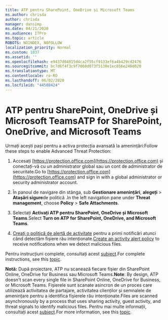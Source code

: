 ```yaml
---
title: ATP pentru SharePoint, OneDrive și Microsoft Teams
ms.author: chrisda
author: chrisda
manager: dansimp
ms.date: 04/21/2020
ms.audience: ITPro
ms.topic: article
ROBOTS: NOINDEX, NOFOLLOW
localization_priority: Normal
ms.custom: 1037
ms.assetid: ''
ms.openlocfilehash: e9437d04815d4ca2f55cf9133ef6a4b429cd2476
ms.sourcegitcommit: bc7d6f4f3c9f7060d073f5130e1ec856e248d020
ms.translationtype: MT
ms.contentlocale: ro-RO
ms.lasthandoff: 06/02/2020
ms.locfileid: "44508424"
---
```

# <a name="atp-for-sharepoint-onedrive-and-microsoft-teams"></a><span data-ttu-id="66766-102">ATP pentru SharePoint, OneDrive și Microsoft Teams</span><span class="sxs-lookup"><span data-stu-id="66766-102">ATP for SharePoint, OneDrive, and Microsoft Teams</span></span>

<span data-ttu-id="66766-103">Urmați acești pași pentru a activa protecția avansată la amenințări:</span><span class="sxs-lookup"><span data-stu-id="66766-103">Follow these steps to enable Advanced Threat Protection:</span></span>

1. <span data-ttu-id="66766-104">Accesați [https://protection.office.com](https://protection.office.com) și conectați-vă cu un administrator global sau un cont de administrator de securitate.</span><span class="sxs-lookup"><span data-stu-id="66766-104">Go to [https://protection.office.com](https://protection.office.com) and sign in with a global administrator or security administrator account.</span></span>

2. <span data-ttu-id="66766-105">În panoul de navigare din stânga, sub **Gestionare amenințări**, **alegeți** \> **Atașări sigure**de politică .</span><span class="sxs-lookup"><span data-stu-id="66766-105">In the left navigation pane under **Threat management**, choose **Policy** \> **Safe Attachments**.</span></span>

3. <span data-ttu-id="66766-106">Selectați **Activați ATP pentru SharePoint, OneDrive și Microsoft Teams**.</span><span class="sxs-lookup"><span data-stu-id="66766-106">Select **Turn on ATP for SharePoint, OneDrive, and Microsoft Teams**.</span></span>

4. <span data-ttu-id="66766-107">[Creați o politică de alertă de activitate](https://docs.microsoft.com/microsoft-365/compliance/create-activity-alerts) pentru a primi notificări atunci când detectăm fișiere rău intenționate.</span><span class="sxs-lookup"><span data-stu-id="66766-107">[Create an activity alert policy](https://docs.microsoft.com/microsoft-365/compliance/create-activity-alerts) to receive notifications when we detect malicious files.</span></span>

<span data-ttu-id="66766-108">Pentru instrucțiuni complete, consultați acest [subiect](https://docs.microsoft.com/microsoft-365/security/office-365-security/turn-on-atp-for-spo-odb-and-teams).</span><span class="sxs-lookup"><span data-stu-id="66766-108">For complete instructions, see this [topic](https://docs.microsoft.com/microsoft-365/security/office-365-security/turn-on-atp-for-spo-odb-and-teams).</span></span>

<span data-ttu-id="66766-109">**Notă:** După proiectare, ATP nu scanează fiecare fișier din SharePoint Online, OneDrive for Business sau Microsoft Teams.</span><span class="sxs-lookup"><span data-stu-id="66766-109">**Note**: By design, ATP doesn't scan every single file in SharePoint Online, OneDrive for Business, or Microsoft Teams.</span></span> <span data-ttu-id="66766-110">Fișierele sunt scanate asincron de un proces care utilizează activitatea de partajare, activitatea clienților și semnalele de amenințare pentru a identifica fișierele rău intenționate.</span><span class="sxs-lookup"><span data-stu-id="66766-110">Files are scanned asynchronously by a process that uses sharing activity, guest activity, and threat signals to identify malicious files.</span></span> <span data-ttu-id="66766-111">Pentru mai multe informații, consultați acest [subiect](https://docs.microsoft.com/microsoft-365/security/office-365-security/atp-for-spo-odb-and-teams).</span><span class="sxs-lookup"><span data-stu-id="66766-111">For more information, see this [topic](https://docs.microsoft.com/microsoft-365/security/office-365-security/atp-for-spo-odb-and-teams).</span></span>
